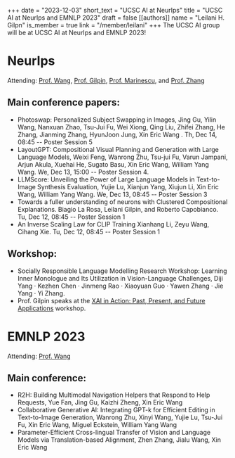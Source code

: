 +++
date = "2023-12-03"
short_text = "UCSC AI at NeurIps"
title = "UCSC AI at NeurIps and EMNLP 2023"
draft = false
[[authors]]
    name = "Leilani H. Gilpn"
    is_member = true
    link = "/member/leilani"
+++
The UCSC AI group will be at UCSC AI at NeurIps and EMNLP 2023!

# NeurIps
Attending: [Prof. Wang](/member/xin/), [Prof. Gilpin](/member/leilani/), [Prof. Marinescu](/member/razvan/), and [Prof. Zhang](/member/yi/)
## Main conference papers:
- Photoswap: Personalized Subject Swapping in Images, Jing Gu, Yilin Wang, Nanxuan Zhao, Tsu-Jui Fu, Wei Xiong, Qing Liu, Zhifei Zhang, He Zhang, Jianming Zhang, HyunJoon Jung, Xin Eric Wang . Th, Dec 14, 08:45 -- Poster Session 5
- LayoutGPT: Compositional Visual Planning and Generation with Large Language Models, Weixi Feng, Wanrong Zhu, Tsu-jui Fu, Varun Jampani, Arjun Akula, Xuehai He, Sugato Basu, Xin Eric Wang, William Yang Wang. We, Dec 13, 15:00 -- Poster Session 4.
- LLMScore: Unveiling the Power of Large Language Models in Text-to-Image Synthesis Evaluation, Yujie Lu, Xianjun Yang, Xiujun Li, Xin Eric Wang, William Yang Wang. We, Dec 13, 08:45 -- Poster Session 3
- Towards a fuller understanding of neurons with Clustered Compositional Explanations. Biagio La Rosa, Leilani Gilpin, and Roberto Capobianco. Tu, Dec 12, 08:45 -- Poster Session 1
- An Inverse Scaling Law for CLIP Training Xianhang Li, Zeyu Wang, Cihang Xie.
Tu, Dec 12, 08:45 -- Poster Session 1

## Workshop: 
- Socially Responsible Language Modelling Research Workshop: Learning Inner Monologue and Its Utilization in Vision-Language Challenges, Diji Yang · Kezhen Chen · Jinmeng Rao · Xiaoyuan Guo · Yawen Zhang · Jie Yang · Yi Zhang.
- Prof. Gilpin speaks at the [XAI in Action: Past, Present, and Future Applications](https://xai-in-action.github.io/) workshop.

# EMNLP 2023
Attending: [Prof. Wang](/member/xin/)
## Main conference: 
- R2H: Building Multimodal Navigation Helpers that Respond to Help Requests, Yue Fan, Jing Gu, Kaizhi Zheng, Xin Eric Wang
- Collaborative Generative AI: Integrating GPT-k for Efficient Editing in Text-to-Image Generation, Wanrong Zhu, Xinyi Wang, Yujie Lu, Tsu-Jui Fu, Xin Eric Wang, Miguel Eckstein, William Yang Wang
- Parameter-Efficient Cross-lingual Transfer of Vision and Language Models via Translation-based Alignment, Zhen Zhang, Jialu Wang, Xin Eric Wang